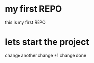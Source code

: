 # my first REPO

this is my first REPO 

# lets start the project 
change
another change
+1 change done

